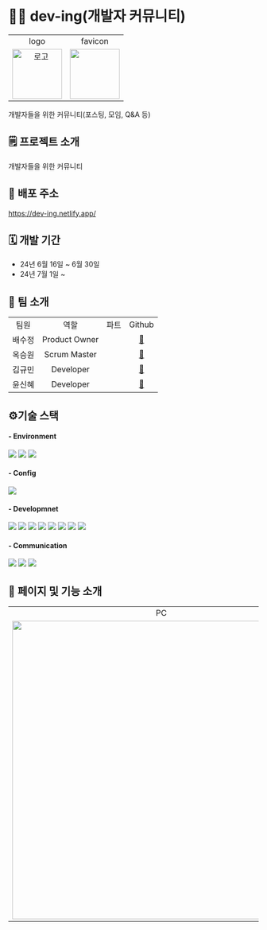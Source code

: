 # 🧑‍💻 dev-ing(개발자 커뮤니티)

<table>
  <tr>
    <td align="center">logo</td>
    <td align="center">favicon</td>
  </tr>
  <tr>
    <td align="center">
      <img src="https://github.com/SeungwonOck/dev-ing-fe/assets/163747140/df33a9b2-91ce-4f31-9884-e78698bc7d64" alt="로고" width="100" />
    </td>
    <td align="center">
      <img src="https://github.com/SeungwonOck/dev-ing-fe/assets/163747140/a40d0f82-0d01-458d-a36b-857da497d912" width="100" />
    </td>
  </tr>
</table>

개발자들을 위한 커뮤니티(포스팅, 모임, Q&A 등)


## 🗒️ 프로젝트 소개
개발자들을 위한 커뮤니티


## 🔗 배포 주소
https://dev-ing.netlify.app/


## 🗓️ 개발 기간
- 24년 6월 16일 ~ 6월 30일
- 24년 7월 1일 ~

  
## 👥 팀 소개
<table>
  <tr>
    <td align="center">팀원</td>
    <td align="center">역할</td>
    <td align="center">파트</td>
    <td align="center">Github</td>
  </tr>
  <tr>
    <td align="center">배수정</td>
    <td align="center">Product Owner</td>
    <td align="center"></td>
    <td align="center"><a href="https://github.com/comme-modee">🔗</a></td>
  </tr>
  <tr>
    <td align="center">옥승원</td>
    <td align="center">Scrum Master</td>
    <td align="center"></td>
    <td align="center"><a href="https://github.com/SeungwonOck">🔗</a></td>
  </tr>
  <tr>
    <td align="center">김규민</td>
    <td align="center">Developer</td>
    <td align="center"></td>
    <td align="center"><a href="https://github.com/Kalimous">🔗</a></td>
  </tr>
  <tr>
    <td align="center">윤신혜</td>
    <td align="center">Developer</td>
    <td align="center"></td>
    <td align="center"><a href="https://github.com/sinheyy">🔗</a></td>
  </tr>
</table> 


## ⚙️기술 스택
#### - Environment
<img src="https://img.shields.io/badge/Visual%20Studio-007ACC?style=for-the-badge&logo=visual-studio&logoColor=white"> <img src="https://img.shields.io/badge/git-F05032?style=for-the-badge&logo=git&logoColor=white"> <img src="https://img.shields.io/badge/github-181717?style=for-the-badge&logo=github&logoColor=white"> 

#### - Config
<img src="https://img.shields.io/badge/npm-CB3837?style=for-the-badge&logo=npm&logoColor=white">

#### - Developmnet 
<img src="https://img.shields.io/badge/html5-E34F26?style=for-the-badge&logo=html5&logoColor=white"> <img src="https://img.shields.io/badge/css-1572B6?style=for-the-badge&logo=css3&logoColor=white"> <img src="https://img.shields.io/badge/JavaScript-F7DF1E?style=for-the-badge&logo=javascript&logoColor=black">
 <img src="https://img.shields.io/badge/react-61DAFB?style=for-the-badge&logo=react&logoColor=black"> <img src="https://img.shields.io/badge/bootstrap-7952B3?style=for-the-badge&logo=bootstrap&logoColor=white"> <img src="https://img.shields.io/badge/redux-764ABC?style=for-the-badge&logo=redux&logoColor=white">
 <img src="https://img.shields.io/badge/node.js-339933?style=for-the-badge&logo=nodedotjs&logoColor=white">
 <img src="https://img.shields.io/badge/mongoDB-47A248?style=for-the-badge&logo=mongodb&logoColor=white">

#### - Communication
<img src="https://img.shields.io/badge/Discord-5865F2?style=for-the-badge&logo=discord&logoColor=white"> <img src="https://img.shields.io/badge/KakaoTalk-FEE500?style=for-the-badge&logo=kakaotalk&logoColor=black">
 <img src="https://img.shields.io/badge/notion-000000?style=for-the-badge&logo=notion&logoColor=white">

## 📄 페이지 및 기능 소개
<table>
  <tr>
    <td align="center">PC</td>
    <td align="center">Mobile</td>
  </tr>
  <tr>
    <td align="center"><img src="https://github.com/SeungwonOck/dev-ing-fe/assets/163747140/b6ac9d7a-9f77-483c-9946-38b955df0bb0" width="600"/></td>
    <td align="center"><img src="https://github.com/SeungwonOck/dev-ing-fe/assets/163747140/e27ad92d-7cfc-4ab1-8482-428c3ea3e463" width="200"/></td>
  </tr>
</table>
